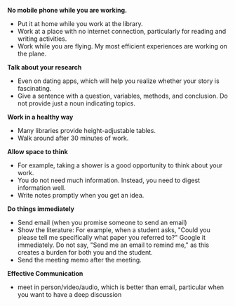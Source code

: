 **No mobile phone while you are working.**
- Put it at home while you work at the library.
- Work at a place with no internet connection, particularly for reading and writing activities.
- Work while you are flying. My most efficient experiences are working on the plane.

**Talk about your research**
- Even on dating apps, which will help you realize whether your story is fascinating.
- Give a sentence with a question, variables, methods, and conclusion. Do not provide just a noun indicating topics.

**Work in a healthy way**
- Many libraries provide height-adjustable tables.
- Walk around after 30 minutes of work.

**Allow space to think**
- For example, taking a shower is a good opportunity to think about your work.
- You do not need much information. Instead, you need to digest information well.
- Write notes promptly when you get an idea.

**Do things immediately**
- Send email (when you promise someone to send an email)
- Show the literature: For example, when a student asks, "Could you please tell me specifically what paper you referred to?" Google it immediately. Do not say, "Send me an email to remind me," as this creates a burden for both you and the student.
- Send the meeting memo after the meeting.

**Effective Communication**
- meet in person/video/audio, which is better than email, particular when you want to have a deep discussion
  

